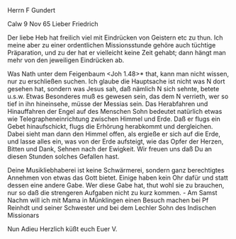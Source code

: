 Herrn F Gundert

 Calw 9 Nov 65
Lieber Friedrich

Der liebe Heb hat freilich viel mit Eindrücken von Geistern etc zu thun. Ich meine aber zu einer ordentlichen Missionsstunde gehöre auch tüchtige Präparation, und zu der hat er vielleicht keine Zeit gehabt; dann hängt man mehr von den jeweiligen Eindrücken ab.

Was Nath unter dem Feigenbaum <Joh 1.48>* that, kann man nicht wissen, nur zu erschließen suchen. Ich glaube die Hauptsache ist nicht was N dort gesehen hat, sondern was Jesus sah, daß nämlich N sich sehnte, betete u.s.w. Etwas Besonderes muß es gewesen sein, das dem N verrieth, wer so tief in ihn hineinsehe, müsse der Messias sein. Das Herabfahren und Hinauffahren der Engel auf des Menschen Sohn bedeutet natürlich etwas wie Telegrapheneinrichtung zwischen Himmel und Erde. Daß er flugs ein Gebet hinaufschickt, flugs die Erhörung herabkommt und dergleichen. Dabei sieht man dann den Himmel offen, als ergieße er sich auf die Erde, und lasse alles ein, was von der Erde aufsteigt, wie das Opfer der Herzen, Bitten und Dank, Sehnen nach der Ewigkeit. Wir freuen uns daß Du an diesen Stunden solches Gefallen hast.

Deine Musikliebhaberei ist keine Schwärmerei, sondern ganz berechtigtes Annehmen von etwas das Gott bietet. Einige haben kein Ohr dafür und statt dessen eine andere Gabe. Wer diese Gabe hat, thut wohl sie zu brauchen, nur so daß die strengeren Aufgaben nicht zu kurz kommen. - Am Samst Nachm will ich mit Mama in Münklingen einen Besuch machen bei Pf Reinhdt und seiner Schwester und bei dem Lechler Sohn des Indischen Missionars

 Nun Adieu Herzlich küßt euch
 Euer V.
